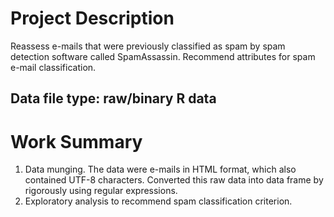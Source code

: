 # Project Description

Reassess e-mails that were previously classified as spam by spam detection software called SpamAssassin. Recommend attributes for spam e-mail classification.

## Data file type: raw/binary R data

# Work Summary
1. Data munging. The data were e-mails in HTML format, which also contained UTF-8 characters. Converted this raw data into data frame by rigorously using regular expressions.
2. Exploratory analysis to recommend spam classification criterion.
